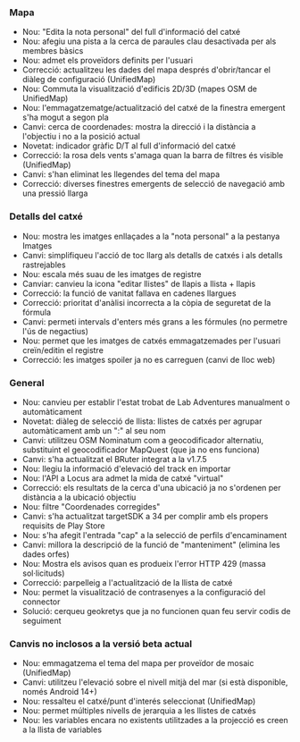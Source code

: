 ### Mapa
- Nou: "Edita la nota personal" del full d'informació del catxé
- Nou: afegiu una pista a la cerca de paraules clau desactivada per als membres bàsics
- Nou: admet els proveïdors definits per l'usuari
- Correcció: actualitzeu les dades del mapa després d'obrir/tancar el diàleg de configuració (UnifiedMap)
- Nou: Commuta la visualització d'edificis 2D/3D (mapes OSM de UnifiedMap)
- Nou: l'emmagatzematge/actualització del catxé de la finestra emergent s'ha mogut a segon pla
- Canvi: cerca de coordenades: mostra la direcció i la distància a l'objectiu i no a la posició actual
- Novetat: indicador gràfic D/T al full d'informació del catxé
- Correcció: la rosa dels vents s'amaga quan la barra de filtres és visible (UnifiedMap)
- Canvi: s'han eliminat les llegendes del tema del mapa
- Correcció: diverses finestres emergents de selecció de navegació amb una pressió llarga

### Detalls del catxé
- Nou: mostra les imatges enllaçades a la "nota personal" a la pestanya Imatges
- Canvi: simplifiqueu l'acció de toc llarg als detalls de catxés i als detalls rastrejables
- Nou: escala més suau de les imatges de registre
- Canviar: canvieu la icona "editar llistes" de llapis a llista + llapis
- Correcció: la funció de vanitat fallava en cadenes llargues
- Correcció: prioritat d'anàlisi incorrecta a la còpia de seguretat de la fórmula
- Canvi: permeti intervals d'enters més grans a les fórmules (no permetre l'ús de negactius)
- Nou: permet que les imatges de catxés emmagatzemades per l'usuari creïn/editin el registre
- Correcció: les imatges spoiler ja no es carreguen (canvi de lloc web)

### General
- Nou: canvieu per establir l'estat trobat de Lab Adventures manualment o automàticament
- Novetat: diàleg de selecció de llista: llistes de catxés per agrupar automàticament amb un ":" al seu nom
- Canvi: utilitzeu OSM Nominatum com a geocodificador alternatiu, substituint el geocodificador MapQuest (que ja no ens funciona)
- Canvi: s'ha actualitzat el BRuter integrat a la v1.7.5
- Nou: llegiu la informació d'elevació del track en importar
- Nou: l'API a Locus ara admet la mida de catxé "virtual"
- Correcció: els resultats de la cerca d'una ubicació ja no s'ordenen per distància a la ubicació objectiu
- Nou: filtre "Coordenades corregides"
- Canvi: s'ha actualitzat targetSDK a 34 per complir amb els propers requisits de Play Store
- Nou: s'ha afegit l'entrada "cap" a la selecció de perfils d'encaminament
- Canvi: millora la descripció de la funció de "manteniment" (elimina les dades orfes)
- Nou: Mostra els avisos quan es produeix l'error HTTP 429 (massa sol·licituds)
- Correcció: parpelleig a l'actualització de la llista de catxé
- Nou: permet la visualització de contrasenyes a la configuració del connector
- Solució: cerqueu geokretys que ja no funcionen quan feu servir codis de seguiment

### Canvis no inclosos a la versió beta actual
- Nou: emmagatzema el tema del mapa per proveïdor de mosaic (UnifiedMap)
- Canvi: utilitzeu l'elevació sobre el nivell mitjà del mar (si està disponible, només Android 14+)
- Nou: ressalteu el catxé/punt d'interés seleccionat (UnifiedMap)
- Nou: permet múltiples nivells de jerarquia a les llistes de catxés
- Nou: les variables encara no existents utilitzades a la projecció es creen a la llista de variables
